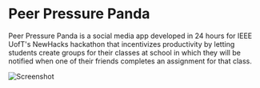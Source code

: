 # Peer Pressure Panda

Peer Pressure Panda is a social media app developed in 24 hours for IEEE UofT's NewHacks hackathon that incentivizes productivity by letting students create groups for their classes at school in which they will be notified when one of their friends completes an assignment for that class.

![Screenshot](https://cdn.discordapp.com/attachments/906910291776925696/906910298391334952/unknown.png)